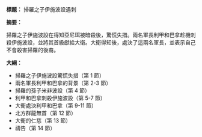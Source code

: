 **標題：** 掃羅之子伊施波設遇刺

**摘要：**

掃羅之子伊施波設在得知亞尼珥被暗殺後，驚慌失措。兩名軍長利甲和巴拿趁機刺殺伊施波設，並將其首級獻給大衛。大衛得知後，處決了這兩名軍長，並表示自己不會殺害掃羅的後裔。

**大綱：**

* 掃羅之子伊施波設驚慌失措（第 1 節）
* 兩名軍長利甲和巴拿的背景（第 2-3 節）
* 掃羅的孫子米非波設（第 4 節）
* 利甲和巴拿刺殺伊施波設（第 5-7 節）
* 大衛處決利甲和巴拿（第 9-11 節）
* 北方群龍無首（第 12 節）
* 大衛的仁慈（第 13 節）
* 禱告（第 14 節）